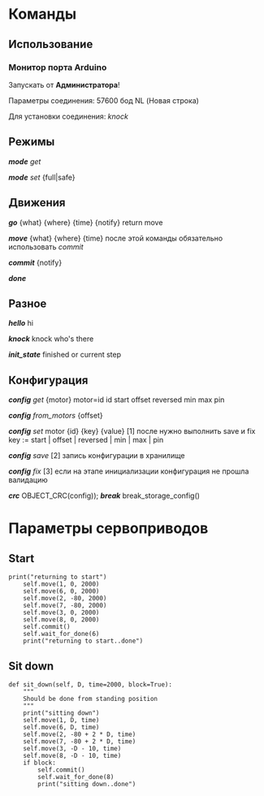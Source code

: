 # Команды

## Использование

### Монитор порта Arduino

Запускать от **Администратора**!

Параметры соединения:
57600 бод
NL (Новая строка)

Для установки соединения:
*knock*

## Режимы

***mode** get*

***mode** set* {full|safe}

## Движения

***go*** {what} {where} {time} {notify}
	return move

***move*** {what} {where} {time} после этой команды обязательно использовать *commit*

***commit*** {notify}

***done***

## Разное

***hello***
	hi

***knock***
	knock who's there

***init_state***
	finished or current step

## Конфигурация

***config** get* {motor} motor=id
	id start offset reversed min max pin

***config** from_motors* {offset}

***config** set* motor {id} {key} {value} [1] после нужно выполнить save и fix
		key := start | offset | reversed | min | max | pin

***config** save* [2]
	запись конфигурации в хранилище


***config** fix* [3]
	если на этапе инициализации конфигурация не прошла валидацию

***crc***
	OBJECT_CRC(config));
***break***
	break_storage_config()


# Параметры сервоприводов

## Start
	print("returning to start")
        self.move(1, 0, 2000)
        self.move(6, 0, 2000)
        self.move(2, -80, 2000)
        self.move(7, -80, 2000)
        self.move(3, 0, 2000)
        self.move(8, 0, 2000)
        self.commit()
        self.wait_for_done(6)
        print("returning to start..done")

## Sit down
    def sit_down(self, D, time=2000, block=True):
        """
        Should be done from standing position
        """
        print("sitting down")
        self.move(1, D, time)
        self.move(6, D, time)
        self.move(2, -80 + 2 * D, time)
        self.move(7, -80 + 2 * D, time)
        self.move(3, -D - 10, time)
        self.move(8, -D - 10, time)
        if block:
            self.commit()
            self.wait_for_done(8)
            print("sitting down..done")
